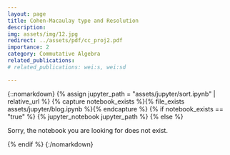 ```yaml
---
layout: page
title: Cohen-Macaulay type and Resolution
description: 
img: assets/img/12.jpg
redirect: ../assets/pdf/cc_proj2.pdf
importance: 2
category: Commutative Algebra
related_publications: 
# related_publications: wei:s, wei:sd

---
```


{::nomarkdown}
{% assign jupyter_path = "assets/jupyter/sort.ipynb" | relative_url %}
{% capture notebook_exists %}{% file_exists assets/jupyter/blog.ipynb %}{% endcapture %}
{% if notebook_exists == "true" %}
    {% jupyter_notebook jupyter_path %}
{% else %}
    <p>Sorry, the notebook you are looking for does not exist.</p>
{% endif %}
{:/nomarkdown}